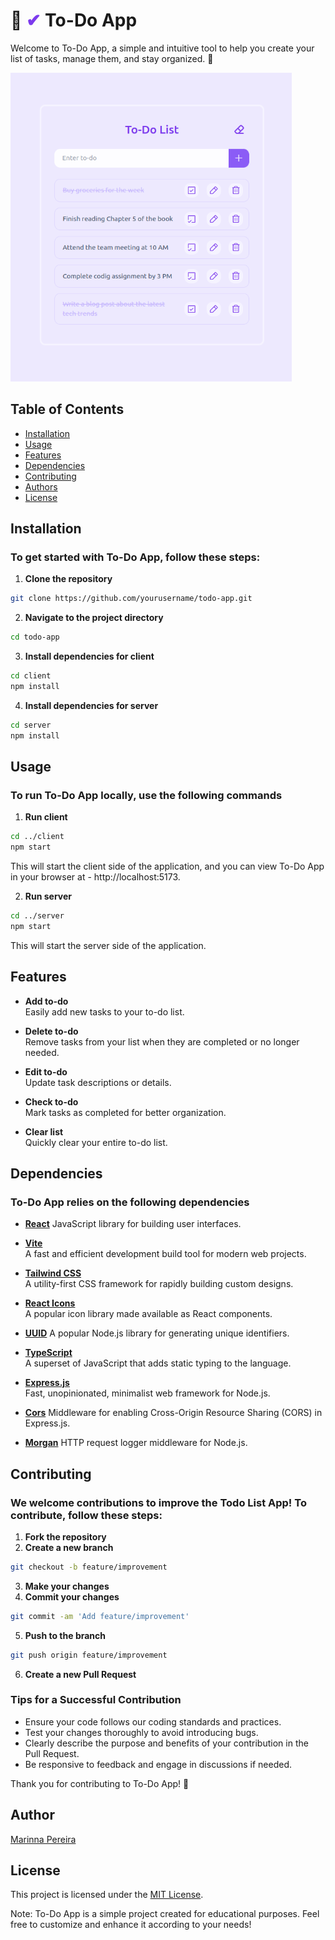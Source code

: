 # 📝 <span style="color:#7C3AED;">✔</span> To-Do App

Welcome to To-Do App, a simple and intuitive tool to help you create your list of tasks, manage them, and stay organized. 🚀

<img src="./preview-todo-app.png" alt="App Screenshot" width="450">

## Table of Contents

- [Installation](#installation)
- [Usage](#usage)
- [Features](#features)
- [Dependencies](#dependencies)
- [Contributing](#contributing)
- [Authors](#authors)
- [License](#license)

## Installation

### To get started with To-Do App, follow these steps:

1. **Clone the repository**

```bash
git clone https://github.com/yourusername/todo-app.git
```

2. **Navigate to the project directory**

```bash
cd todo-app
```

3. **Install dependencies for client**

```bash
cd client
npm install
```

4. **Install dependencies for server**

```bash
cd server
npm install
```

## Usage

### To run To-Do App locally, use the following commands

1. **Run client**

```bash
cd ../client
npm start
```

This will start the client side of the application, and you can view To-Do App in your browser at - http://localhost:5173.

2. **Run server**

```bash
cd ../server
npm start
```

This will start the server side of the application.

## Features

- **Add to-do**  
  Easily add new tasks to your to-do list.

- **Delete to-do**  
  Remove tasks from your list when they are completed or no longer needed.

- **Edit to-do**  
  Update task descriptions or details.

- **Check to-do**  
  Mark tasks as completed for better organization.

- **Clear list**  
  Quickly clear your entire to-do list.

## Dependencies

### To-Do App relies on the following dependencies

- [**React**](https://react.dev/)
  JavaScript library for building user interfaces.

- [**Vite**](https://vitejs.dev/)  
  A fast and efficient development build tool for modern web projects.

- [**Tailwind CSS**](https://tailwindcss.com/)  
  A utility-first CSS framework for rapidly building custom designs.

- [**React Icons**](https://react-icons.github.io/react-icons/)  
  A popular icon library made available as React components.

- [**UUID**](https://www.npmjs.com/package/uuid)
  A popular Node.js library for generating unique identifiers.

- [**TypeScript**](https://www.typescriptlang.org/)  
  A superset of JavaScript that adds static typing to the language.

- [**Express.js**](https://expressjs.com/)  
  Fast, unopinionated, minimalist web framework for Node.js.

- [**Cors**](https://www.npmjs.com/package/cors)
  Middleware for enabling Cross-Origin Resource Sharing (CORS) in Express.js.

- [**Morgan**](https://www.npmjs.com/package/morgan)
  HTTP request logger middleware for Node.js.

## Contributing

### We welcome contributions to improve the Todo List App! To contribute, follow these steps:

1. **Fork the repository**
2. **Create a new branch**

```bash
git checkout -b feature/improvement
```

3. **Make your changes**
4. **Commit your changes**

```bash
git commit -am 'Add feature/improvement'
```

5. **Push to the branch**

```bash
git push origin feature/improvement
```

6. **Create a new Pull Request**

### Tips for a Successful Contribution

- Ensure your code follows our coding standards and practices.
- Test your changes thoroughly to avoid introducing bugs.
- Clearly describe the purpose and benefits of your contribution in the Pull Request.
- Be responsive to feedback and engage in discussions if needed.

Thank you for contributing to To-Do App! 🌟

## Author

<a href="https://github.com/MarinnaPereira" target="_blank">Marinna Pereira</a>

## License

This project is licensed under the <a href="https://opensource.org/licenses/MIT/" target="_blank">MIT License</a>.

Note: To-Do App is a simple project created for educational purposes. Feel free to customize and enhance it according to your needs!
